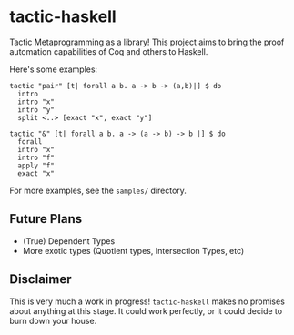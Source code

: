 # tactic-haskell
Tactic Metaprogramming as a library! This project aims to bring the proof automation
capabilities of Coq and others to Haskell.

Here's some examples:

```
tactic "pair" [t| forall a b. a -> b -> (a,b)|] $ do
  intro
  intro "x"
  intro "y"
  split <..> [exact "x", exact "y"]
```

```
tactic "&" [t| forall a b. a -> (a -> b) -> b |] $ do
  forall
  intro "x"
  intro "f"
  apply "f"
  exact "x"
```
For more examples, see the `samples/` directory.

## Future Plans
- (True) Dependent Types
- More exotic types (Quotient types, Intersection Types, etc)

## Disclaimer
This is very much a work in progress! `tactic-haskell` makes
no promises about anything at this stage. It could work perfectly, or it could decide to burn down your house.
